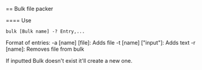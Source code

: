 
== Bulk file packer

==== Use

``` 
bulk [Bulk name] -? Entry,...
```

Format of entries:
-a [name] [file]:    Adds file
-t [name] ["input"]: Adds text
-r [name]:           Removes file from bulk

If inputted Bulk doesn't exist it'll create a new one.

